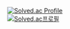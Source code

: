 [![Solved.ac Profile](http://mazassumnida.wtf/api/v2/generate_badge?boj=castolrz)](https://www.acmicpc.net/user/castolrz) <br />
[![Solved.ac프로필](http://mazassumnida.wtf/api/mini/generate_badge?boj=castolrz)](https://solved.ac/castolrz)
